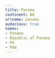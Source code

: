 ```yaml
---
title: Panama
continent: NA
urlname: panama
audacious: true
names:
- Panama
- Republic of Panama
- PA
- PAN
---
```


